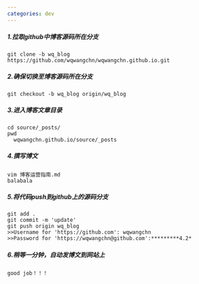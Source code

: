 ```yaml
---
categories: dev
---
```


##### 1.拉取github中博客源码所在分支
```
git clone -b wq_blog https://github.com/wqwangchn/wqwangchn.github.io.git
```
##### 2.确保切换至博客源码所在分支
```
git checkout -b wq_blog origin/wq_blog
```
##### 3.进入博客文章目录
```
cd source/_posts/
pwd
  wqwangchn.github.io/source/_posts
```

##### 4.撰写博文
```
vim 博客运营指南.md
balabala
```
##### 5.将代码push到github上的源码分支
```
git add .
git commit -m 'update'
git push origin wq_blog
>>Username for 'https://github.com': wqwangchn
>>Password for 'https://wqwangchn@github.com':*********4.2*
```
##### 6.稍等一分钟，自动发博文到网站上
```
good job！！！
```